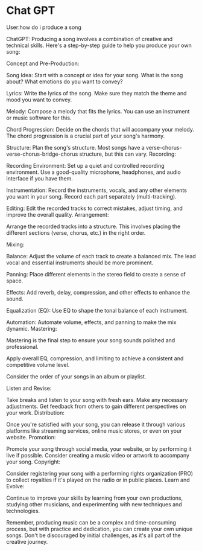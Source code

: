 # Chat GPT

User:how do i produce a song

ChatGPT:
Producing a song involves a combination of creative and technical skills. Here's a step-by-step guide to help you produce your own song:

Concept and Pre-Production:

Song Idea: Start with a concept or idea for your song. What is the song about? What emotions do you want to convey?

Lyrics: Write the lyrics of the song. Make sure they match the theme and mood you want to convey.

Melody: Compose a melody that fits the lyrics. You can use an instrument or music software for this.

Chord Progression: Decide on the chords that will accompany your melody. The chord progression is a crucial part of your song's harmony.

Structure: Plan the song's structure. Most songs have a verse-chorus-verse-chorus-bridge-chorus structure, but this can vary.
Recording:

Recording Environment: Set up a quiet and controlled recording environment. Use a good-quality microphone, headphones, and audio interface if you have them.

Instrumentation: Record the instruments, vocals, and any other elements you want in your song. Record each part separately (multi-tracking).

Editing: Edit the recorded tracks to correct mistakes, adjust timing, and improve the overall quality.
Arrangement:

Arrange the recorded tracks into a structure. This involves placing the different sections (verse, chorus, etc.) in the right order.

Mixing:

Balance: Adjust the volume of each track to create a balanced mix. The lead vocal and essential instruments should be more prominent.

Panning: Place different elements in the stereo field to create a sense of space.

Effects: Add reverb, delay, compression, and other effects to enhance the sound.

Equalization (EQ): Use EQ to shape the tonal balance of each instrument.

Automation: Automate volume, effects, and panning to make the mix dynamic.
Mastering:

Mastering is the final step to ensure your song sounds polished and professional.

Apply overall EQ, compression, and limiting to achieve a consistent and competitive volume level.

Consider the order of your songs in an album or playlist.

Listen and Revise:

Take breaks and listen to your song with fresh ears. Make any necessary adjustments.
Get feedback from others to gain different perspectives on your work.
Distribution:

Once you're satisfied with your song, you can release it through various platforms like streaming services, online music stores, or even on your website.
Promotion:

Promote your song through social media, your website, or by performing it live if possible.
Consider creating a music video or artwork to accompany your song.
Copyright:

Consider registering your song with a performing rights organization (PRO) to collect royalties if it's played on the radio or in public places.
Learn and Evolve:

Continue to improve your skills by learning from your own productions, studying other musicians, and experimenting with new techniques and technologies.

Remember, producing music can be a complex and time-consuming process, but with practice and dedication, you can create your own unique songs. Don't be discouraged by initial challenges, as it's all part of the creative journey.




